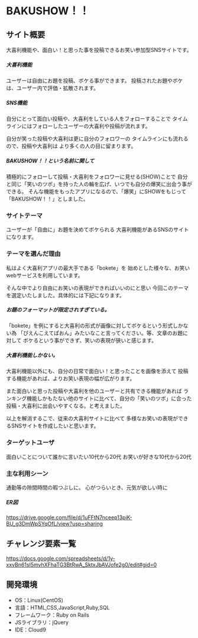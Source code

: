 # BAKUSHOW！！

## サイト概要
大喜利機能や、面白い！と思った事を投稿できるお笑い参加型SNSサイトです。

##### 大喜利機能
ユーザーは自由にお題を投稿、ボケる事ができます。
投稿されたお題やボケは、ユーザー内で評価・拡散されます。

##### SNS機能
自分にとって面白い投稿や、大喜利をしている人をフォローすることで
タイムラインにはフォローしたユーザーの大喜利や投稿が流れます。

自分が笑った投稿や大喜利は更に自分のフォロワーの
タイムラインにも流れるので、投稿や大喜利は
より多くの人の目に留まります。

##### BAKUSHOW！！という名前に関して
積極的にフォローして投稿・大喜利をフォロワーに見せる(SHOW)ことで
自分と同じ「笑いのツボ」を持った人の輪を広げ、いつでも自分の爆笑に出会う事ができる。
そんな機能をもったアプリになるので、「爆笑」にSHOWをもじって「BAKUSHOW！！」としました。


### サイトテーマ
ユーザーが「自由に」お題を決めてボケられる
大喜利機能があるSNSのサイトになります。

### テーマを選んだ理由

私はよく大喜利アプリの最大手である「bokete」を
始めとした様々な、お笑いwebサービスを利用しています。

そんな中でより自由にお笑いの表現ができればいいのにと思い
今回このテーマを選定いたしました。具体的には下記になります。

##### お題のフォーマットが限定されすぎている。
「bokete」を例にすると大喜利の形式が画像に対してボケるという形式しかない為
「ぴえんこえてぱおん」みたいなこと言ってください。等、文章のお題に対して
ボケるという事ができず、笑いの表現が狭いと感じます。

##### 大喜利機能しかない。
大喜利機能以外にも、自分の日常で面白い！と思ったことを画像を添えて
投稿する機能があれば、よりお笑い表現の幅が広がります。

また面白いと思った投稿や大喜利を他のユーザーと共有できる機能があれば
ランキング機能しかもたない他のサイトに比べて、自分の「笑いのツボ」に合った
投稿・大喜利に出会いやすくなる。と考えました。

以上を解消するこで、従来の大喜利サイトに比べて
多様なお笑いの表現ができるSNSサイトを作成したいと思います。

### ターゲットユーザ
面白いことについて誰かに言いたい10代から20代
お笑いが好きな10代から20代

### 主な利用シーン
通勤等の隙間時間の暇つぶしに。
心がつらいとき、元気が欲しい時に


##### ER図
<https://drive.google.com/file/d/1uFFtN7nceep13piK-BU_g3DmWpSYqOfL/view?usp=sharing>

## チャレンジ要素一覧
<https://docs.google.com/spreadsheets/d/1y-xxvBn61sI5mvhXFhaTG3BtRwA_SktxJbAVJofe2g0/edit#gid=0>

## 開発環境
- OS：Linux(CentOS)
- 言語：HTML,CSS,JavaScript,Ruby,SQL
- フレームワーク：Ruby on Rails
- JSライブラリ：jQuery
- IDE：Cloud9
